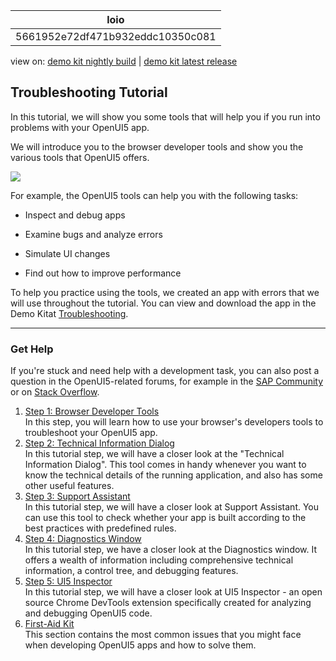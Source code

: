 <!-- loio5661952e72df471b932eddc10350c081 -->

| loio |
| -----|
| 5661952e72df471b932eddc10350c081 |

<div id="loio">

view on: [demo kit nightly build](https://sdk.openui5.org/nightly/#/topic/5661952e72df471b932eddc10350c081) | [demo kit latest release](https://sdk.openui5.org/topic/5661952e72df471b932eddc10350c081)</div>

## Troubleshooting Tutorial

In this tutorial, we will show you some tools that will help you if you run into problems with your OpenUI5 app.

We will introduce you to the browser developer tools and show you the various tools that OpenUI5 offers.

![](images/loio58e6ffb98c27400fa004303049244c38_LowRes.png)

For example, the OpenUI5 tools can help you with the following tasks:

-   Inspect and debug apps

-   Examine bugs and analyze errors

-   Simulate UI changes

-   Find out how to improve performance


To help you practice using the tools, we created an app with errors that we will use throughout the tutorial. You can view and download the app in the Demo Kitat [Troubleshooting](https://sdk.openui5.org/entity/sap.ui.core.tutorial.troubleshooting/sample/sap.ui.core.tutorial.troubleshooting.01).

***

<a name="loio5661952e72df471b932eddc10350c081__section_Troubleshooting_Get_Help"/>

### Get Help

If you're stuck and need help with a development task, you can also post a question in the OpenUI5-related forums, for example in the [SAP Community](https://www.sap.com/community/topic/ui5.html) or on [Stack Overflow](https://stackoverflow.com/search?q=sapui5).

1.  [Step 1: Browser Developer Tools](Step_1_Browser_Developer_Tools_eadd60a.md "In this step, you will learn how to use your browser's developers tools to
		troubleshoot your OpenUI5 app. ")  
In this step, you will learn how to use your browser's developers tools to troubleshoot your OpenUI5 app.
2.  [Step 2: Technical Information Dialog](Step_2_Technical_Information_Dialog_63c97ef.md "In this tutorial step, we will have a closer look at the &quot;Technical Information
		Dialog&quot;.
		This tool comes in handy whenever you want to know the technical details of the running
		application, and also has some other useful features.")  
In this tutorial step, we will have a closer look at the "Technical Information Dialog". This tool comes in handy whenever you want to know the technical details of the running application, and also has some other useful features.
3.  [Step 3: Support Assistant](Step_3_Support_Assistant_35f08e1.md "In this tutorial step, we will have a closer look at Support Assistant. You can use
		this tool to check whether your app is built according to the best practices with predefined
		rules.")  
In this tutorial step, we will have a closer look at Support Assistant. You can use this tool to check whether your app is built according to the best practices with predefined rules.
4.  [Step 4: Diagnostics Window](Step_4_Diagnostics_Window_04b75ea.md "In this tutorial step, we have a closer look at the Diagnostics window. It offers a
		wealth of information including comprehensive technical information, a control tree, and
		debugging features.")  
In this tutorial step, we have a closer look at the Diagnostics window. It offers a wealth of information including comprehensive technical information, a control tree, and debugging features.
5.  [Step 5: UI5 Inspector](Step_5_UI5_Inspector_76e789e.md "In this tutorial step, we will have a closer look at UI5 Inspector - an open source
		Chrome DevTools extension specifically created for analyzing and debugging OpenUI5 code.")  
In this tutorial step, we will have a closer look at UI5 Inspector - an open source Chrome DevTools extension specifically created for analyzing and debugging OpenUI5 code.
6.  [First-Aid Kit](First_Aid_Kit_38859a8.md "This section contains the most common issues that you might face when developing OpenUI5 apps and how to solve
		them.")  
This section contains the most common issues that you might face when developing OpenUI5 apps and how to solve them.

